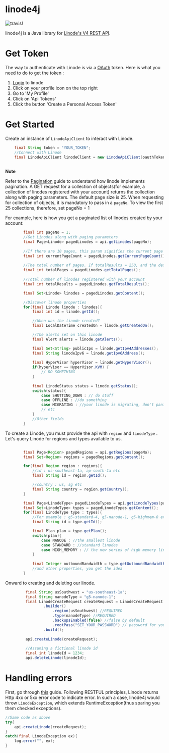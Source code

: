 # linode4j #

![travis!](https://travis-ci.org/ankushs92/linode4j.svg?branch=master "travis")

linode4j is a Java library for [Linode's V4 REST API](https://developers.linode.com/v4). 

# Get Token #

The way to authenticate with Linode is via a [OAuth](https://developers.linode.com/v4/access) token.
Here is what you need to do to get the token :

1. [Login](https://cloud.linode.com/linodes) to linode
2. Click on your profile icon on the top right
3. Go to 'My Profile'
4. Click on 'Api Tokens'
5. Click the button 'Create a Personal Access Token'


# Get Started #

Create an instance of `LinodeApiClient` to interact with Linode.

```java
    final String token = "YOUR_TOKEN";
    //Connect with Linode
    final LinodeApiClient linodeClient = new LinodeApiClient(oauthToken);
    
```

**Note** 

Refer to the [Pagination](https://developers.linode.com/v4/pagination) guide to understand how linode implements pagination. A GET request for a collection of objects(for example, a collection of linodes registered with your account) returns the collection along with paging parameters.
The default page size is 25. When requesting for collection of objects, it is mandatory to pass in a `pageNo`.
To view the first 25 collections, therefore, set pageNo = 1 
 
For example, here is how you get a paginated list of linodes created by your account:

```java
        final int pageNo = 1;
        //Get Linodes along with paging parameters
        final Page<Linode> pagedLinodes = api.getLinodes(pageNo);
        
        //If there are 10 pages, this param signifies the current page we are on
        final int currentPageCount = pagedLinodes.getCurrentPageCount();
        
        //The total number of pages. If totalResults = 250, and the default value of objects returned by Linode is 25, then totalPages = (250/25) = 10
        final int totalPages = pagedLinodes.getTotalPages();
        
        //Total number of linodes registered with your account
        final int totalResults = pagedLinodes.getTotalResults();

        final Set<Linode> linodes = pagedLinodes.getContent();

        //Discover linode properties
        for(final Linode linode : linodes){
            final int id = linode.getId();

            //When was the linode created?
            final LocalDateTime createdOn = linode.getCreatedOn();

            //The alerts set on this linode
            final Alert alerts = linode.getAlerts();

            final Set<String> publicIps = linode.getIpv4Addresses();
            final String linodeIpv6 = linode.getIpv6Address();
            
            final HyperVisor hyperVisor = linode.getHyperVisor();
            if(hyperVisor == HyperVisor.KVM) {
                // DO SOMETHING
            }
            
            final LinodeStatus status = linode.getStatus();
            switch(status){
                case SHUTTING_DOWN : // do stuff
                case OFFLINE : //do something
                case MIGRATING : //your linode is migrating, don't panic!
                // etc
            }
            //Other fields
        }
```

To create a Linode, you must provide the api with `region` and `linodeType` . Let's query Linode for  regions and types available to us.

```java

        final Page<Region> pagedRegions = api.getRegions(pageNo);
        final Set<Region> regions = pagedRegions.getContent();

        for(final Region region : regions){
            //id : us-southeast-1a, ap-south-1a etc
            final String id = region.getId();

            //country : us, sg etc
            final String country = region.getCountry();
        }

        final Page<LinodeType> pagedLinodeTypes = api.getLinodeTypes(pageNo);
        final Set<LinodeType> types = pagedLinodeTypes.getContent();
        for(final LinodeType type : types){
            //For example : g5-standard-4, g5-nanode-1, g5-highmem-8 etc
            final String id = type.getId();

            final Plan plan = type.getPlan();
            switch(plan){
                case NANODE : //the smallest linode
                case STANDARD : //standard linodes
                case HIGH_MEMORY : // the new series of high memory linodes
            }
            
            final Integer outboundBandwidth = type.getOutboundBandwidth();
            //and other properties, you get the idea
        }

```

Onward to creating and deleting our linode.
```java
         final String usSouthwest = "us-southeast-1a";
         final String nanodeType = "g5-nanode-1";
         final LinodeCreateRequest createRequest = LinodeCreateRequest
                 .builder()
                     .region(usSouthwest) //REQUIRED
                     .type(nanodeType) //REQUIRED
                     .backupsEnabled(false) //false by default
                     .rootPass("SET_YOUR_PASSWORD") // password for your linode
                 .build();
         
         api.createLinode(createRequest);
         
         //Assuming a fictional linode id
         final int linodeId = 1234; 
         api.deleteLinode(linodeId);

```

# Handling errors #

First, go through [this](https://developers.linode.com/v4/errors) guide. Following RESTFUL principles, Linode returns Http 4xx or 5xx error code
to indicate error. In such a case, linode4j would throw `LinodeException`, which extends RuntimeException(thus sparing you them checked exceptions).
 
```java
//Same code as above
try{
    api.createLinode(createRequest);
}
catch(final LinodeException ex){
    log.error("", ex);
}
``` 

